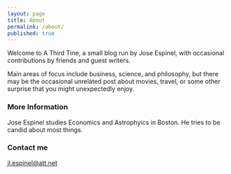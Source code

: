 ```yaml
---
layout: page
title: About
permalink: /about/
published: true
---
```

Welcome to A Third Tine, a small blog run by Jose Espinel, with occasional contributions by friends and guest writers.

Main areas of focus include business, science, and philosophy, but there may be the occasional unrelated post about movies, travel, or some other surprise that you might unexpectedly enjoy.

### More Information

Jose Espinel studies Economics and Astrophyics in Boston. He tries to be candid about most things.

### Contact me

[jl.espinel@att.net](mailto:jl.espinel@att.net)

